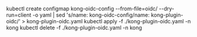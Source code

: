 kubectl create configmap kong-oidc-config --from-file=oidc/ --dry-run=client -o yaml | sed 's/name: kong-oidc-config/name: kong-plugin-oidc/' > kong-plugin-oidc.yaml
kubectl apply -f ./kong-plugin-oidc.yaml -n kong
kubectl delete -f ./kong-plugin-oidc.yaml -n kong
